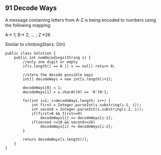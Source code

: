 ## 91 Decode Ways

A message containing letters from A-Z is being encoded to numbers using the following mapping:

A-> 1; B-> 2; ... ; Z->26

Similar to climbingStairs. O(n)

	public class Solution {
	    public int numDecodings(String s) {
	        //only one digit or empty
	        if(s.length() == 0 || s == null) return 0;
	        
	        //store the decode possible ways 
	        int[] decodeWays = new int[s.length()+1];
	        
	        decodeWays[0] = 1; 
	        decodeWays[1] = s.charAt(0) == '0'?0:1;
	        
	        for(int i=2; i<decodeWays.length; i++) {
	            int first = Integer.parseInt(s.substring(i-1, i));
	            int second = Integer.parseInt(s.substring(i-2, i));
	            if(first>0 && first<=9)
	                decodeWays[i] += decodeWays[i-1];
	            if(second >=10 && second<=26)
	                decodeWays[i] += decodeWays[i-2];
	        }
	        
	        return decodeWays[s.length()];
	    }
	}